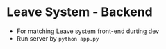# Leave System - Backend
- For matching Leave system front-end durting dev
- Run server by `python app.py`
